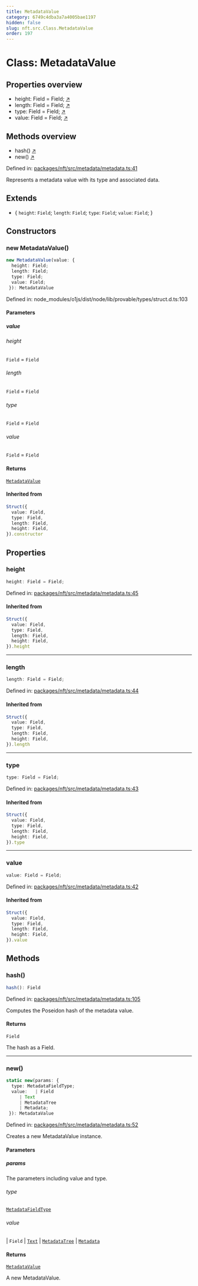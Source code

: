 ```yaml
---
title: MetadataValue
category: 6749c4dba3a7a4005bae1197
hidden: false
slug: nft.src.Class.MetadataValue
order: 197
---
```


# Class: MetadataValue

## Properties overview

- height:  Field = Field; [↗](#height)
- length:  Field = Field; [↗](#length)
- type:  Field = Field; [↗](#type)
- value:  Field = Field; [↗](#value)

## Methods overview

- hash() [↗](#hash)
- new() [↗](#new)

Defined in: [packages/nft/src/metadata/metadata.ts:41](https://github.com/zkcloudworker/minatokens-lib/blob/main/packages/nft/src/metadata/metadata.ts#L41)

Represents a metadata value with its type and associated data.

## Extends

- \{
  `height`: `Field`;
  `length`: `Field`;
  `type`: `Field`;
  `value`: `Field`;
 \}

## Constructors

### new MetadataValue()

```ts
new MetadataValue(value: {
  height: Field;
  length: Field;
  type: Field;
  value: Field;
 }): MetadataValue
```

Defined in: node\_modules/o1js/dist/node/lib/provable/types/struct.d.ts:103

#### Parameters

##### value

###### height

`Field` = `Field`

###### length

`Field` = `Field`

###### type

`Field` = `Field`

###### value

`Field` = `Field`

#### Returns

[`MetadataValue`](nftsrcclassmetadatavalue)

#### Inherited from

```ts
Struct({
  value: Field,
  type: Field,
  length: Field,
  height: Field,
}).constructor
```

## Properties

### height

```ts
height: Field = Field;
```

Defined in: [packages/nft/src/metadata/metadata.ts:45](https://github.com/zkcloudworker/minatokens-lib/blob/main/packages/nft/src/metadata/metadata.ts#L45)

#### Inherited from

```ts
Struct({
  value: Field,
  type: Field,
  length: Field,
  height: Field,
}).height
```

***

### length

```ts
length: Field = Field;
```

Defined in: [packages/nft/src/metadata/metadata.ts:44](https://github.com/zkcloudworker/minatokens-lib/blob/main/packages/nft/src/metadata/metadata.ts#L44)

#### Inherited from

```ts
Struct({
  value: Field,
  type: Field,
  length: Field,
  height: Field,
}).length
```

***

### type

```ts
type: Field = Field;
```

Defined in: [packages/nft/src/metadata/metadata.ts:43](https://github.com/zkcloudworker/minatokens-lib/blob/main/packages/nft/src/metadata/metadata.ts#L43)

#### Inherited from

```ts
Struct({
  value: Field,
  type: Field,
  length: Field,
  height: Field,
}).type
```

***

### value

```ts
value: Field = Field;
```

Defined in: [packages/nft/src/metadata/metadata.ts:42](https://github.com/zkcloudworker/minatokens-lib/blob/main/packages/nft/src/metadata/metadata.ts#L42)

#### Inherited from

```ts
Struct({
  value: Field,
  type: Field,
  length: Field,
  height: Field,
}).value
```

## Methods

### hash()

```ts
hash(): Field
```

Defined in: [packages/nft/src/metadata/metadata.ts:105](https://github.com/zkcloudworker/minatokens-lib/blob/main/packages/nft/src/metadata/metadata.ts#L105)

Computes the Poseidon hash of the metadata value.

#### Returns

`Field`

The hash as a Field.

***

### new()

```ts
static new(params: {
  type: MetadataFieldType;
  value:   | Field
     | Text
     | MetadataTree
     | Metadata;
 }): MetadataValue
```

Defined in: [packages/nft/src/metadata/metadata.ts:52](https://github.com/zkcloudworker/minatokens-lib/blob/main/packages/nft/src/metadata/metadata.ts#L52)

Creates a new MetadataValue instance.

#### Parameters

##### params

The parameters including value and type.

###### type

[`MetadataFieldType`](nftsrctypealiasmetadatafieldtype)

###### value

  \| `Field`
  \| [`Text`](nftsrcclasstext)
  \| [`MetadataTree`](nftsrcclassmetadatatree)
  \| [`Metadata`](nftsrcclassmetadata)

#### Returns

[`MetadataValue`](nftsrcclassmetadatavalue)

A new MetadataValue.

